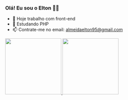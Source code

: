 ### Olá! Eu sou o Elton ✌🏽

- 🔭 Hoje trabalho com front-end
- 🌱 Estudando PHP
- 📫 Contrate-me no email: almeidaelton95@gmail.com 

 <div>
  <a href="https://github.com/eltonalmeid">
  <img height="180em" src="https://github-readme-stats.vercel.app/api?username=eltonalmeid&show_icons=true&theme=dark&include_all_commits=true&count_private=true"/>
  <img height="180em"  src="https://github-readme-stats.vercel.app/api/top-langs/?username=eltonalmeid&layout=compact&langs_count=16&theme=dark"/>
</div>
 

 
